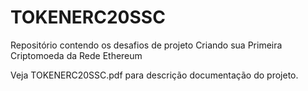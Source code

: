 # TOKENERC20SSC
Repositório contendo os desafios de projeto Criando sua Primeira Criptomoeda da Rede Ethereum

Veja TOKENERC20SSC.pdf para descrição documentação do projeto.

